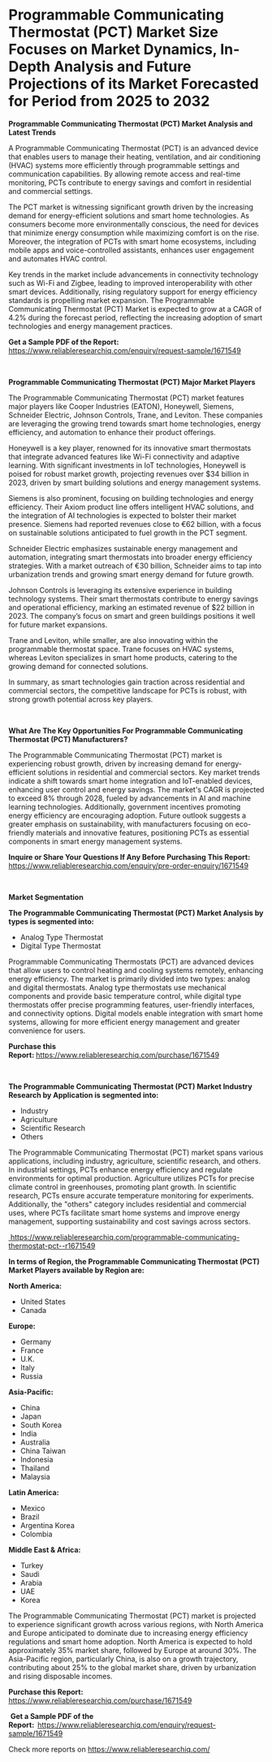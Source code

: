 <p><h1>Programmable Communicating Thermostat (PCT) Market Size Focuses on Market Dynamics, In-Depth Analysis and Future Projections of its Market Forecasted for Period from 2025 to 2032</h1></p><p><strong>Programmable Communicating Thermostat (PCT) Market Analysis and Latest Trends</strong></p>
<p><p>A Programmable Communicating Thermostat (PCT) is an advanced device that enables users to manage their heating, ventilation, and air conditioning (HVAC) systems more efficiently through programmable settings and communication capabilities. By allowing remote access and real-time monitoring, PCTs contribute to energy savings and comfort in residential and commercial settings.</p><p>The PCT market is witnessing significant growth driven by the increasing demand for energy-efficient solutions and smart home technologies. As consumers become more environmentally conscious, the need for devices that minimize energy consumption while maximizing comfort is on the rise. Moreover, the integration of PCTs with smart home ecosystems, including mobile apps and voice-controlled assistants, enhances user engagement and automates HVAC control.</p><p>Key trends in the market include advancements in connectivity technology such as Wi-Fi and Zigbee, leading to improved interoperability with other smart devices. Additionally, rising regulatory support for energy efficiency standards is propelling market expansion. The Programmable Communicating Thermostat (PCT) Market is expected to grow at a CAGR of 4.2% during the forecast period, reflecting the increasing adoption of smart technologies and energy management practices.</p></p>
<p><strong>Get a Sample PDF of the Report:&nbsp;</strong> <a href="https://www.reliableresearchiq.com/enquiry/request-sample/1671549?utm_campaign=3524&utm_medium=2&utm_source=Github&utm_content=ia&utm_term=25032025&utm_id=programmable-communicating-thermostat-pct">https://www.reliableresearchiq.com/enquiry/request-sample/1671549</a></p>
<p>&nbsp;</p>
<p><strong>Programmable Communicating Thermostat (PCT) Major Market Players</strong></p>
<p><p>The Programmable Communicating Thermostat (PCT) market features major players like Cooper Industries (EATON), Honeywell, Siemens, Schneider Electric, Johnson Controls, Trane, and Leviton. These companies are leveraging the growing trend towards smart home technologies, energy efficiency, and automation to enhance their product offerings.</p><p>Honeywell is a key player, renowned for its innovative smart thermostats that integrate advanced features like Wi-Fi connectivity and adaptive learning. With significant investments in IoT technologies, Honeywell is poised for robust market growth, projecting revenues over $34 billion in 2023, driven by smart building solutions and energy management systems.</p><p>Siemens is also prominent, focusing on building technologies and energy efficiency. Their Axiom product line offers intelligent HVAC solutions, and the integration of AI technologies is expected to bolster their market presence. Siemens had reported revenues close to €62 billion, with a focus on sustainable solutions anticipated to fuel growth in the PCT segment.</p><p>Schneider Electric emphasizes sustainable energy management and automation, integrating smart thermostats into broader energy efficiency strategies. With a market outreach of €30 billion, Schneider aims to tap into urbanization trends and growing smart energy demand for future growth.</p><p>Johnson Controls is leveraging its extensive experience in building technology systems. Their smart thermostats contribute to energy savings and operational efficiency, marking an estimated revenue of $22 billion in 2023. The company’s focus on smart and green buildings positions it well for future market expansions.</p><p>Trane and Leviton, while smaller, are also innovating within the programmable thermostat space. Trane focuses on HVAC systems, whereas Leviton specializes in smart home products, catering to the growing demand for connected solutions.</p><p>In summary, as smart technologies gain traction across residential and commercial sectors, the competitive landscape for PCTs is robust, with strong growth potential across key players.</p></p>
<p>&nbsp;</p>
<p><strong>What Are The Key Opportunities For Programmable Communicating Thermostat (PCT) Manufacturers?</strong></p>
<p><p>The Programmable Communicating Thermostat (PCT) market is experiencing robust growth, driven by increasing demand for energy-efficient solutions in residential and commercial sectors. Key market trends indicate a shift towards smart home integration and IoT-enabled devices, enhancing user control and energy savings. The market's CAGR is projected to exceed 8% through 2028, fueled by advancements in AI and machine learning technologies. Additionally, government incentives promoting energy efficiency are encouraging adoption. Future outlook suggests a greater emphasis on sustainability, with manufacturers focusing on eco-friendly materials and innovative features, positioning PCTs as essential components in smart energy management systems.</p></p>
<p><strong>Inquire or Share Your Questions If Any Before Purchasing This Report:</strong> <a href="https://www.reliableresearchiq.com/enquiry/pre-order-enquiry/1671549?utm_campaign=3524&utm_medium=2&utm_source=Github&utm_content=ia&utm_term=25032025&utm_id=programmable-communicating-thermostat-pct">https://www.reliableresearchiq.com/enquiry/pre-order-enquiry/1671549</a></p>
<p>&nbsp;</p>
<p><strong>Market Segmentation</strong></p>
<p><strong>The Programmable Communicating Thermostat (PCT) Market Analysis by types is segmented into:</strong></p>
<p><ul><li>Analog Type Thermostat</li><li>Digital Type Thermostat</li></ul></p>
<p><p>Programmable Communicating Thermostats (PCT) are advanced devices that allow users to control heating and cooling systems remotely, enhancing energy efficiency. The market is primarily divided into two types: analog and digital thermostats. Analog type thermostats use mechanical components and provide basic temperature control, while digital type thermostats offer precise programming features, user-friendly interfaces, and connectivity options. Digital models enable integration with smart home systems, allowing for more efficient energy management and greater convenience for users.</p></p>
<p><strong>Purchase this Report:&nbsp;</strong><a href="https://www.reliableresearchiq.com/purchase/1671549?utm_campaign=3524&utm_medium=2&utm_source=Github&utm_content=ia&utm_term=25032025&utm_id=programmable-communicating-thermostat-pct">https://www.reliableresearchiq.com/purchase/1671549</a></p>
<p>&nbsp;</p>
<p><strong>The Programmable Communicating Thermostat (PCT) Market Industry Research by Application is segmented into:</strong></p>
<p><ul><li>Industry</li><li>Agriculture</li><li>Scientific Research</li><li>Others</li></ul></p>
<p><p>The Programmable Communicating Thermostat (PCT) market spans various applications, including industry, agriculture, scientific research, and others. In industrial settings, PCTs enhance energy efficiency and regulate environments for optimal production. Agriculture utilizes PCTs for precise climate control in greenhouses, promoting plant growth. In scientific research, PCTs ensure accurate temperature monitoring for experiments. Additionally, the "others" category includes residential and commercial uses, where PCTs facilitate smart home systems and improve energy management, supporting sustainability and cost savings across sectors.</p></p>
<p><a href="https://www.reliableresearchiq.com/programmable-communicating-thermostat-pct--r1671549?utm_campaign=3524&utm_medium=2&utm_source=Github&utm_content=ia&utm_term=25032025&utm_id=programmable-communicating-thermostat-pct">&nbsp;https://www.reliableresearchiq.com/programmable-communicating-thermostat-pct--r1671549</a></p>
<p><strong>In terms of Region, the Programmable Communicating Thermostat (PCT) Market Players available by Region are:</strong></p>
<p>
    <p> <strong> North America: </strong>
        <ul>
            <li>United States</li>
            <li>Canada</li>
        </ul>
        </p> 
    <p> <strong> Europe: </strong>
        <ul>
            <li>Germany</li>
            <li>France</li>
            <li>U.K.</li>
            <li>Italy</li>
            <li>Russia</li>
        </ul>
        </p> 
    <p> <strong> Asia-Pacific: </strong>
        <ul>
            <li>China</li>
            <li>Japan</li>
            <li>South Korea</li>
            <li>India</li>
            <li>Australia</li>
            <li>China Taiwan</li>
            <li>Indonesia</li>
            <li>Thailand</li>
            <li>Malaysia</li>
        </ul>
        </p> 
    <p> <strong> Latin America: </strong>
        <ul>
            <li>Mexico</li>
            <li>Brazil</li>
            <li>Argentina Korea</li>
            <li>Colombia</li>
        </ul>
        </p> 
    <p> <strong> Middle East & Africa: </strong>
        <ul>
            <li>Turkey</li>
            <li>Saudi</li>
            <li>Arabia</li>
            <li>UAE</li>
            <li>Korea</li>
        </ul>
    </p>
    </p>
<p><p>The Programmable Communicating Thermostat (PCT) market is projected to experience significant growth across various regions, with North America and Europe anticipated to dominate due to increasing energy efficiency regulations and smart home adoption. North America is expected to hold approximately 35% market share, followed by Europe at around 30%. The Asia-Pacific region, particularly China, is also on a growth trajectory, contributing about 25% to the global market share, driven by urbanization and rising disposable incomes.</p></p>
<p><strong>Purchase this Report: </strong><a href="https://www.reliableresearchiq.com/purchase/1671549?utm_campaign=3524&utm_medium=2&utm_source=Github&utm_content=ia&utm_term=25032025&utm_id=programmable-communicating-thermostat-pct">https://www.reliableresearchiq.com/purchase/1671549</a></p>
<p>&nbsp;<strong>Get a Sample PDF of the Report:&nbsp;&nbsp;</strong><a href="https://www.reliableresearchiq.com/enquiry/request-sample/1671549?utm_campaign=3524&utm_medium=2&utm_source=Github&utm_content=ia&utm_term=25032025&utm_id=programmable-communicating-thermostat-pct">https://www.reliableresearchiq.com/enquiry/request-sample/1671549</a></p>
<p><strong></strong></p>
<p>Check more reports on <a href="https://www.reliableresearchiq.com/?utm_campaign=3524&utm_medium=2&utm_source=Github&utm_content=ia&utm_term=25032025&utm_id=programmable-communicating-thermostat-pct">https://www.reliableresearchiq.com/</a></p>